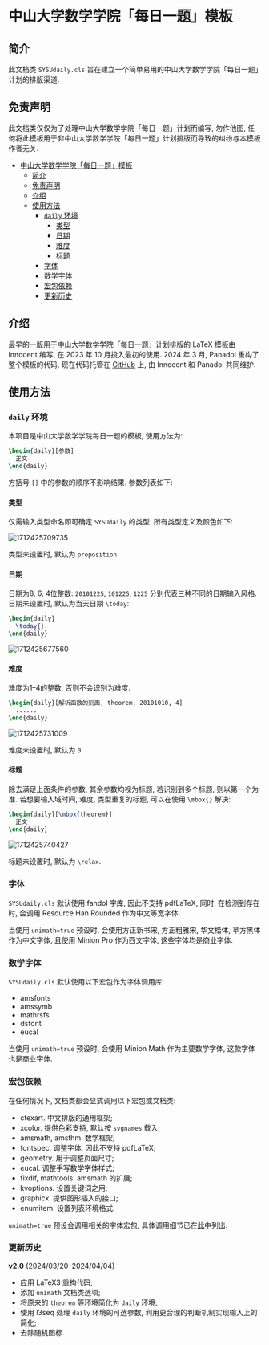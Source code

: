 # 中山大学数学学院「每日一题」模板

## 简介

此文档类 `SYSUdaily.cls` 旨在建立一个简单易用的中山大学数学学院「每日一题」计划的排版渠道.

## 免责声明

此文档类仅仅为了处理中山大学数学学院「每日一题」计划而编写, 勿作他图, 任何将此模板用于非中山大学数学学院「每日一题」计划排版而导致的纠纷与本模板作者无关.

- [中山大学数学学院「每日一题」模板](#中山大学数学学院每日一题模板)
  - [简介](#简介)
  - [免责声明](#免责声明)
  - [介绍](#介绍)
  - [使用方法](#使用方法)
    - [`daily` 环境](#daily-环境)
      - [类型](#类型)
      - [日期](#日期)
      - [难度](#难度)
      - [标题](#标题)
    - [字体](#字体)
    - [数学字体](#数学字体)
    - [宏包依赖](#宏包依赖)
    - [更新历史](#更新历史)

## 介绍

最早的一版用于中山大学数学学院「每日一题」计划排版的 LaTeX 模板由 Innocent 编写, 在 2023 年 10 月投入最初的使用. 2024 年 3 月, Panadol 重构了整个模板的代码, 现在代码托管在 [GitHub](https://github.com/Arcanadol/SYSUdaily) 上, 由 Innocent 和 Panadol 共同维护.

## 使用方法

### `daily` 环境

本项目是中山大学数学学院每日一题的模板, 使用方法为:

```latex
\begin{daily}[参数]
  正文
\end{daily}
```

方括号 `[]` 中的参数的顺序不影响结果. 参数列表如下:

#### 类型

仅需输入类型命名即可确定 `SYSUdaily` 的类型. 所有类型定义及颜色如下:

![1712425709735](https://github.com/Arcanadol/SYSUdaily/assets/104732548/932b4a42-7687-4caa-a0c7-03f4275ec12d)

类型未设置时, 默认为 `proposition`.

#### 日期

日期为8, 6, 4位整数: `20101225`, `101225`, `1225` 分别代表三种不同的日期输入风格.
日期未设置时, 默认为当天日期 `\today`:

```latex
\begin{daily}
  \today{}.
\end{daily}
```

![1712425677560](https://github.com/Arcanadol/SYSUdaily/assets/104732548/0a01bcc2-4680-4136-b2f2-6ef34994076e)

#### 难度

难度为1–4的整数, 否则不会识别为难度.

```latex
\begin{daily}[解析函数的刻画, theorem, 20101010, 4]
  ......
\end{daily}
```

![1712425731009](https://github.com/Arcanadol/SYSUdaily/assets/104732548/85354b78-5e47-4ea1-9629-4711a094170c)

难度未设置时, 默认为 `0`.

#### 标题

除去满足上面条件的参数, 其余参数均视为标题, 若识别到多个标题, 则以第一个为准.
若想要输入域时间, 难度, 类型重复的标题, 可以在使用 `\mbox{}` 解决:

```latex
\begin{daily}[\mbox{theorem}]
  正文
\end{daily}
```

![1712425740427](https://github.com/Arcanadol/SYSUdaily/assets/104732548/01e452bf-8209-46c9-8a49-cd3f462506f5)

标题未设置时, 默认为 `\relax`.

### 字体

`SYSUdaily.cls` 默认使用 fandol 字库, 因此不支持 pdfLaTeX, 同时,
在检测到存在时, 会调用 Resource Han Rounded 作为中文等宽字体.

当使用 `unimath=true` 预设时, 会使用方正新书宋, 方正粗雅宋, 华文楷体, 苹方黑体作为中文字体, 且使用 Minion Pro 作为西文字体, 这些字体均是商业字体.

### 数学字体

`SYSUdaily.cls` 默认使用以下宏包作为字体调用库:

- amsfonts
- amssymb
- mathrsfs
- dsfont
- eucal

当使用 `unimath=true` 预设时, 会使用 Minion Math 作为主要数学字体, 这款字体也是商业字体.

### 宏包依赖

在任何情况下, 文档类都会显式调用以下宏包或文档类:

- ctexart. 中文排版的通用框架;
- xcolor. 提供色彩支持, 默认按 `svgnames` 载入;
- amsmath, amsthm. 数学框架;
- fontspec. 调整字体, 因此不支持 pdfLaTeX;
- geometry. 用于调整页面尺寸;
- eucal. 调整手写数学字体样式;
- fixdif, mathtools. amsmath 的扩展;
- kvoptions. 设置关键词之用;
- graphicx. 提供图形插入的接口;
- enumitem. 设置列表环境格式.

`unimath=true` 预设会调用相关的字体宏包, 具体调用细节已在[此](#字体)中列出.

### 更新历史

**v2.0** (2024/03/20–2024/04/04)

- 应用 LaTeX3 重构代码;
- 添加 `unimath` 文档类选项;
- 将原来的 `theorem` 等环境简化为 `daily` 环境;
- 使用 l3seq 处理 `daily` 环境的可选参数, 利用更合理的判断机制实现输入上的简化;
- 去除随机图标.

